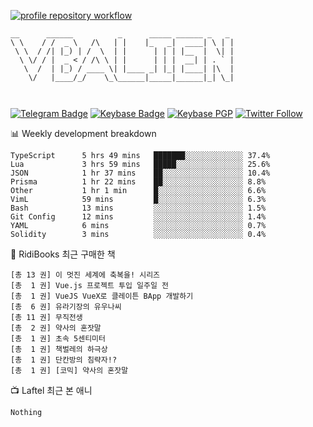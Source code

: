 [![profile repository workflow](https://github.com/vbalien/vbalien/actions/workflows/push.yml/badge.svg)](https://github.com/vbalien/vbalien/actions/workflows/push.yml)
```
__      ______          _      _____ ______ _   _ 
\ \    / /  _ \   /\   | |    |_   _|  ____| \ | |
 \ \  / /| |_) | /  \  | |      | | | |__  |  \| |
  \ \/ / |  _ < / /\ \ | |      | | |  __| | . ` |
   \  /  | |_) / ____ \| |____ _| |_| |____| |\  |
    \/   |____/_/    \_\______|_____|______|_| \_|
                                                  
                                                  
```
[![Telegram Badge](https://img.shields.io/badge/-Telegram-2CA5E0?logo=telegram)](https://t.me/vbalien)
[![Keybase Badge](https://img.shields.io/badge/-Keybase-33A0FF?logo=keybase&logoColor=white)](https://keybase.io/vbalien)
[![Keybase PGP](https://img.shields.io/keybase/pgp/vbalien)](http://sks.pod02.fleetstreetops.com/pks/lookup?search=0xE98CF73DE1E36F7D1B8A383AFD987F8DBE513071&fingerprint=on&op=index)
[![Twitter Follow](https://img.shields.io/twitter/follow/_elnyan)](https://twitter.com/_elnyan)

📊 Weekly development breakdown
```
TypeScript      5 hrs 49 mins   ███████░░░░░░░░░░░░░ 37.4%
Lua             3 hrs 59 mins   █████░░░░░░░░░░░░░░░ 25.6%
JSON            1 hr 37 mins    ██░░░░░░░░░░░░░░░░░░ 10.4%
Prisma          1 hr 22 mins    ██░░░░░░░░░░░░░░░░░░ 8.8%
Other           1 hr 1 min      █░░░░░░░░░░░░░░░░░░░ 6.6%
VimL            59 mins         █░░░░░░░░░░░░░░░░░░░ 6.3%
Bash            13 mins         ░░░░░░░░░░░░░░░░░░░░ 1.5%
Git Config      12 mins         ░░░░░░░░░░░░░░░░░░░░ 1.4%
YAML            6 mins          ░░░░░░░░░░░░░░░░░░░░ 0.7%
Solidity        3 mins          ░░░░░░░░░░░░░░░░░░░░ 0.4%
```
📖 RidiBooks 최근 구매한 책
```
[총 13 권] 이 멋진 세계에 축복을! 시리즈 
[총  1 권] Vue.js 프로젝트 투입 일주일 전 
[총  1 권] VueJS VueX로 클레이튼 BApp 개발하기 
[총  6 권] 유라기장의 유우나씨 
[총 11 권] 무직전생 
[총  2 권] 약사의 혼잣말 
[총  1 권] 초속 5센티미터 
[총  1 권] 책벌레의 하극상 
[총  1 권] 단칸방의 침략자!? 
[총  1 권] [코믹] 약사의 혼잣말 
```
📺 Laftel 최근 본 애니
```
Nothing
```
